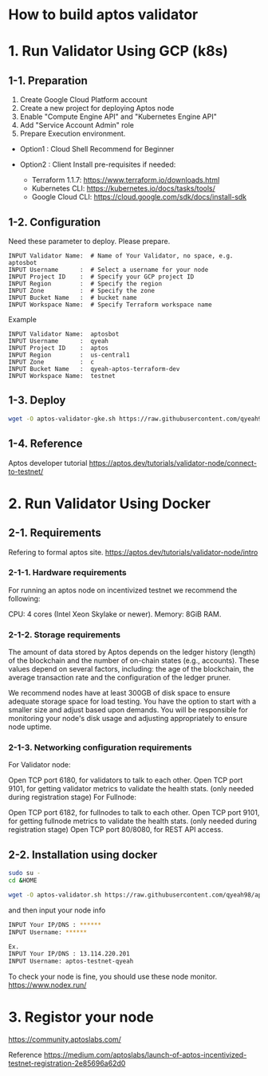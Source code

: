 # How to build aptos validator
  
# 1. Run Validator Using GCP (k8s)

## 1-1. Preparation

1. Create Google Cloud Platform account
2. Create a new project for deploying Aptos node
3. Enable "Compute Engine API" and "Kubernetes Engine API"
4. Add "Service Account Admin" role
5. Prepare Execution environment.

- Option1 : Cloud Shell
Recommend for Beginner

- Option2 : Client
Install pre-requisites if needed:

   * Terraform 1.1.7: https://www.terraform.io/downloads.html
   * Kubernetes CLI: https://kubernetes.io/docs/tasks/tools/
   * Google Cloud CLI: https://cloud.google.com/sdk/docs/install-sdk


## 1-2. Configuration
Need these parameter to deploy.
Please prepare.
```
INPUT Validator Name:  # Name of Your Validator, no space, e.g. aptosbot
INPUT Username      :  # Select a username for your node
INPUT Project ID    :  # Specify your GCP project ID
INPUT Region        :  # Specify the region
INPUT Zone          :  # Specify the zone
INPUT Bucket Name   :  # bucket name
INPUT Workspace Name:  # Specify Terraform workspace name
```

Example
```
INPUT Validator Name:  aptosbot
INPUT Username      :  qyeah
INPUT Project ID    :  aptos
INPUT Region        :  us-central1
INPUT Zone          :  c
INPUT Bucket Name   :  qyeah-aptos-terraform-dev
INPUT Workspace Name:  testnet
```

## 1-3. Deploy
```bash
wget -O aptos-validator-gke.sh https://raw.githubusercontent.com/qyeah98/aptos/main/validator/aptos-validator-gke.sh && chmod +x aptos-validator-gke.sh && ./aptos-validator-gke.sh
```

## 1-4. Reference
Aptos developer tutorial
https://aptos.dev/tutorials/validator-node/connect-to-testnet/


# 2. Run Validator Using Docker

## 2-1. Requirements
Refering to formal aptos site.
https://aptos.dev/tutorials/validator-node/intro


### 2-1-1. Hardware requirements

For running an aptos node on incentivized testnet we recommend the following:

CPU: 4 cores (Intel Xeon Skylake or newer).
Memory: 8GiB RAM.


### 2-1-2. Storage requirements
The amount of data stored by Aptos depends on the ledger history (length) of the blockchain and the number of on-chain states (e.g., accounts). These values depend on several factors, including: the age of the blockchain, the average transaction rate and the configuration of the ledger pruner.

We recommend nodes have at least 300GB of disk space to ensure adequate storage space for load testing. You have the option to start with a smaller size and adjust based upon demands. You will be responsible for monitoring your node's disk usage and adjusting appropriately to ensure node uptime.


### 2-1-3. Networking configuration requirements
For Validator node:

Open TCP port 6180, for validators to talk to each other.
Open TCP port 9101, for getting validator metrics to validate the health stats. (only needed during registration stage)
For Fullnode:

Open TCP port 6182, for fullnodes to talk to each other.
Open TCP port 9101, for getting fullnode metrics to validate the health stats. (only needed during registration stage)
Open TCP port 80/8080, for REST API access.


## 2-2. Installation using docker
```bash
sudo su -
cd &HOME

wget -O aptos-validator.sh https://raw.githubusercontent.com/qyeah98/aptos/main/validator/aptos-validator.sh && chmod +x aptos-validator.sh && ./aptos-validator.sh
```

and then input your node info

```bash
INPUT Your IP/DNS : ******
INPUT Username: ******

Ex.
INPUT Your IP/DNS : 13.114.220.201
INPUT Username: aptos-testnet-qyeah
```

To check your node is fine, you should use these node monitor.
https://www.nodex.run/


# 3. Registor your node
https://community.aptoslabs.com/

Reference
https://medium.com/aptoslabs/launch-of-aptos-incentivized-testnet-registration-2e85696a62d0

